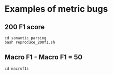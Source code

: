 # Examples of metric bugs

## 200 F1 score

```
cd semantic_parsing
bash reproduce_200f1.sh
```

## Macro F1 - Macro F1 = 50

```
cd macrof1s
```
